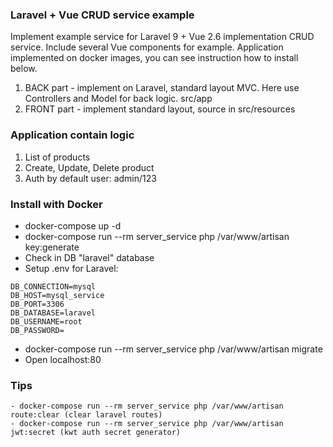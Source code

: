 ### Laravel + Vue CRUD service example

Implement example service for Laravel 9 + Vue 2.6 implementation CRUD service.
Include several Vue components for example. 
Application implemented on docker images, you can see instruction how to install below.

1. BACK part - implement on Laravel, standard layout MVC. Here use Controllers and Model for back logic. src/app
2. FRONT part - implement standard layout, source in src/resources

### Application contain logic
1. List of products
2. Create, Update, Delete product 
3. Auth by default user: admin/123

### Install with Docker
- docker-compose up -d
- docker-compose run --rm server_service  php /var/www/artisan key:generate
- Check in DB "laravel" database 
- Setup .env for Laravel:
````  
DB_CONNECTION=mysql
DB_HOST=mysql_service
DB_PORT=3306
DB_DATABASE=laravel
DB_USERNAME=root
DB_PASSWORD=
````
- docker-compose run --rm server_service php /var/www/artisan migrate 
- Open localhost:80



### Tips
```
- docker-compose run --rm server_service php /var/www/artisan route:clear (clear laravel routes)
- docker-compose run --rm server_service php /var/www/artisan jwt:secret (kwt auth secret generator)
```
